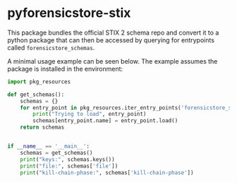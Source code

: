 pyforensicstore-stix
====================

This package bundles the official STIX 2 schema repo and convert it to a python package that
can then be accessed by querying for entrypoints called `forensicstore_schemas`.

A minimal usage example can be seen below. The example assumes the package is installed 
in the environment:

```python
import pkg_resources

def get_schemas():
    schemas = {}
    for entry_point in pkg_resources.iter_entry_points('forensicstore_schemas'):
        print("Trying to load", entry_point)
        schemas[entry_point.name] = entry_point.load()
    return schemas


if __name__ == '__main__':
    schemas = get_schemas()
    print("keys:", schemas.keys())
    print("file:", schemas['file'])
    print("kill-chain-phase:", schemas['kill-chain-phase'])
```
